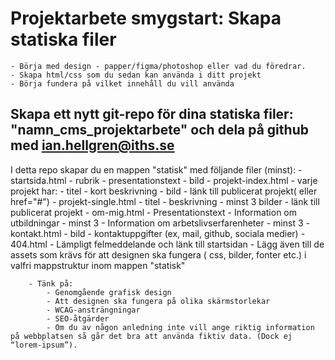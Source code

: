 # Projektarbete smygstart: Skapa statiska filer
    - Börja med design - papper/figma/photoshop eller vad du föredrar.
    - Skapa html/css som du sedan kan använda i ditt projekt
    - Börja fundera på vilket innehåll du vill använda

## Skapa ett nytt git-repo för dina statiska filer: "namn_cms_projektarbete" och dela på github med ian.hellgren@iths.se
I detta repo skapar du en mappen "statisk" med följande filer (minst):
        - startsida.html
            - rubrik
            - presentationstext
            - bild
        - projekt-index.html
            - varje projekt har:
                - titel 
                - kort beskrivning
                - bild
                - länk till publicerat projekt( eller href="#")
        - projekt-single.html
            - titel
            - beskrivning
            - minst 3 bilder
            - länk till publicerat projekt
        - om-mig.html
            - Presentationstext
            - Information om utbildningar
                - minst 3
            - Information om arbetslivserfarenheter
                - minst 3
        - kontakt.html
            - bild
            - kontaktuppgifter (ex, mail, github, sociala medier)
        - 404.html
            - Lämpligt felmeddelande och länk till startsidan
        - Lägg även till de assets som krävs för att designen ska fungera ( css, bilder, fonter etc.) i valfri mappstruktur inom mappen "statisk"
 
        - Tänk på:
            - Genomgående grafisk design
            - Att designen ska fungera på olika skärmstorlekar
            - WCAG-ansträngningar
            - SEO-åtgärder
            - Om du av någon anledning inte vill ange riktig information på webbplatsen så går det bra att använda fiktiv data. (Dock ej “lorem-ipsum”).